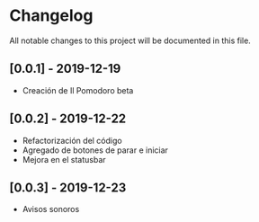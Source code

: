 # Changelog
All notable changes to this project will be documented in this file.

## [0.0.1] - 2019-12-19
- Creación de Il Pomodoro beta

## [0.0.2] - 2019-12-22
- Refactorización del código
- Agregado de botones de parar e iniciar
- Mejora en el statusbar

## [0.0.3] - 2019-12-23
- Avisos sonoros
